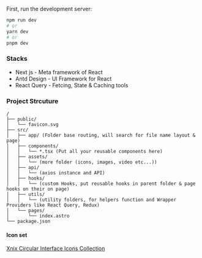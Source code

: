 First, run the development server:

```bash
npm run dev
# or
yarn dev
# or
pnpm dev
```

### Stacks

- Next js - Meta framework of React
- Antd Design - UI Framework for React
- React Query - Fetcing, State & Caching tools

### Project Strcuture

```
/
├── public/
│   └── favicon.svg
├── src/
│   ├── app/ (Folder base routing, will search for file name layout & page)
│   ├── components/
│   │   └── *.tsx (Put all your reusable components here)
│   ├── assets/
│   │   └── (more folder (icons, images, video etc...))
│   ├── api/
│   │   └── (axios instance and API)
│   ├── hooks/
│   │   └── (custom Hooks, put reusable hooks in parent folder & page hooks on their on page)
│   ├── utils/
│   │   └── (utility folders, for helpers function and Wrapper Providers like React Query, Redux)
│   └── pages/
│       └── index.astro
└── package.json
```

#### Icon set

[Xnix Circular Interface Icons Collection](https://www.svgrepo.com/collection/xnix-circular-interface-icons)
